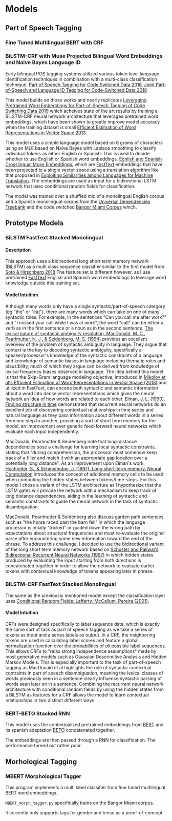 # Models

## Part of Speech Tagging

### Fine Tuned Multilingual BERT with CRF


### BiLSTM-CRF with Muse Projected Bilingual Word Embeddings and Naive Bayes Language ID

Early bilingual POS tagging systems utilized various token level language identification techniques in combination with a multi-class classification technique. [Part of Speech Tagging for Code Switched Data 2016](https://arxiv.org/pdf/1909.13006.pdf), [Joint Part-of-Speech and Language ID Tagging for Code-Switched Data 2018](https://aclanthology.org/W18-3201/)

This model builds on those works and nearly replicates [Leveraging Pretrained Word Embeddings for Part-of-Speech Tagging of Code Switching Data 2019](https://aclanthology.org/W19-1410/) which acheives state of the art results by training a BiLSTM-CRF neural network architecture that leverages pretrained word embeddings, which have been shown to greatly improve model accuracy when the training dataset is small [Efficient Estimation of Word Representations in
Vector Space 2013](https://arxiv.org/pdf/1309.4168.pdf).

This model uses a simple language model based on 6 grams of characters using an MLE based on Naive Bayes with Laplace smoothing to classify individual tokens as either English or Spanish.
This is used to decide whether to use English or Spanish word embeddings. [Egnlish and Spanish Crosslingual Muse Embeddings](https://github.com/facebookresearch/MUSE), which are [FastText](https://arxiv.org/abs/1607.04606) embeddings that have been projected to a single vector space using a translation algorithm like that proposed in [Exploiting Similarities among Languages for Machine Translation](https://arxiv.org/pdf/1309.4168.pdf).
The embeddings are used as input for a bidirectional LSTM network that uses conditional random fields for classification.

The model was trained over a shuffled mix of a monolingual English corpus and a Spanish monolingual corpus from the [Universal Dependencies Treebank](https://github.com/UniversalDependencies) and the code switched [Bangor Miami Corpus](http://bangortalk.org.uk/speakers.php?c=miami) which.

## Prototype Models

### BiLSTM FastText Stacked Monolingual

#### Description
This approach uses a bidirectional long short term memory network (BiLSTM) as a multi class sequence classifier similar to the first model from [Soto & Hirschberg 2018](https://aclanthology.org/W18-3201/)
The feature set is different however, as I use pretrained [FastText](https://arxiv.org/abs/1607.04606) English and Spanish word embeddings to leverage word knowledge outside this training set.


#### Model Intuition

Although many words only have a single syntactic/part-of-speech category (eg "the" or "cat"), there are many words which can take on one of many syntactic roles. For example, in the sentences "Can you call me after work?" and "I missed your call while I was at work", the word "call" can be either a verb as in the first sentence or a noun as in the second sentence. [The lexical nature of syntactic ambiguity resolution, MacDonald, M. C., Pearlmutter, N. J., & Seidenberg, M. S. (1994)](https://pubmed.ncbi.nlm.nih.gov/7984711/) provides an excellent overview of the problem of syntactic ambiguity in language. They argue that context is the key to decoding syntactic ambiguity, specifically a speaker/processor's knowledge of the syntactic constraints of a language and knowledge of semantic biases in language including thematic roles and plausibility, much of which they argue can be derived from knowledge of lexical frequency biases observed in language. The idea behind this model is that the Skip-Gram language modeling objective, introduced in [Mikolov et al's Efficient Estimation of Word Representations in Vector Space (2013)](https://arxiv.org/pdf/1309.4168.pdf) and utilized in FastText, can encode both syntactic and semantic information about a word into dense vector representations which gives the neural network an idea of how words are related to each other. [Elman, J. L. (1990). Finding structure in time](https://onlinelibrary.wiley.com/doi/abs/10.1207/s15516709cog1402_1) demonstrated that recurrent neural networks do an excellent job of discovering contextual relationships in time series and natural language as they pass information about different words in a series from one step to another, providing a sort of short term memory for the model, an improvement over generic feed-forward neural networks which evaluate each input independently.

MacDonald, Pearlmutter & Seidenberg note that long-distance dependencies pose a challenge for learning local syntactic constraints, stating that "during comprehension, the processor must somehow keep track of a filler and match it with an appropriate gap location over a potentially long distance". As an improvement upon Elman's work, [Hochreiter, S., & Schmidhuber, J. (1997). Long short-term memory. Neural Computation](https://dl.acm.org/doi/10.1162/neco.1997.9.8.1735) introduces the concept of additional memory cells to be used when computing the hidden states between tokens/time-steps. 
For this model I chose a variant of the LSTM architecture as I hypothesize that the LSTM gates will provide the network with a mechanism to keep track of long distance dependencies, aiding in the learning of syntactic and semantic constraints to guide the neural network in the task of syntactic disambiguation.

MacDonald, Pearlmutter & Seidenberg also discuss garden path sentences such as "the horse raced past the barn fell" in which the language processor is intially "tricked" or guided down the wrong path by expectations about structural frequencies and must re-evaluate the original parse after encountering some new information toward the end of the phrase. To address this challenge, I decided to use the bidirectional variant of the long short term memory network based on [Schuster and Paliwal's Bidirectional Recurrent Neural Networks (1997)](https://ieeexplore.ieee.org/document/650093) in which hidden states produced by evaluating the input starting from both directions is concatenated together in order to allow the network to evaluate earlier tokens with contextual knowledge of tokens appearing later in phrase.

### BiLSTM-CRF FastText Stacked Monolingual

The same as the previously mentioned model except the classification layer uses [Conditional Random Fields; Lafferty, McCallum, Pereira (2001)](https://repository.upenn.edu/cgi/viewcontent.cgi?article=1162&context=cis_papers).

#### Model Intuition

CRFs were designed specifically to label sequence data, which is exactly the same sort of task as part of speech tagging as we take a series of tokens as input and a series labels as output. In a CRF, the neighboring tokens are used in calculating label scores and feature a global normalization function over the probabilities of *all* possible label sequences. This allows CRFs to "relax strong independence assumptions" made by most generative models such as Gaussian Descrimitive Analysis and Hidden Markov Models. This is especially important to the task of part-of-speech tagging as MacDonald et al highlights the role of syntactic contextual contraints in part of speech disambiguation, meaning the lexical classes of words previously seen in a sentence clearly influence syntactic parsing of words seen later on in a sentence. Combining the recurrent neural network architecture with conditional random fields by using the hidden states from a BiLSTM as features for a CRF allows the model to learn contextual relationships in two distinct different ways.

### BERT-BETO Stacked RNN

This model uses the contextualized pretrained embeddings from [BERT](https://arxiv.org/abs/1810.04805) and its spanish adaptation [BETO](https://github.com/dccuchile/beto) concatenated together.

The embeddings are then passed through a RNN for classification. The performance turned out rather poor.

## Morhological Tagging

### MBERT Morphological Tagger

This program implements a multi label classifier from fine tuned multilingual BERT word embeddings.

`MBERT_morph_tagger.py` specifically trains on the Bangor Miami corpus.

It currently only supports tags for gender and tense as a proof-of-concept.